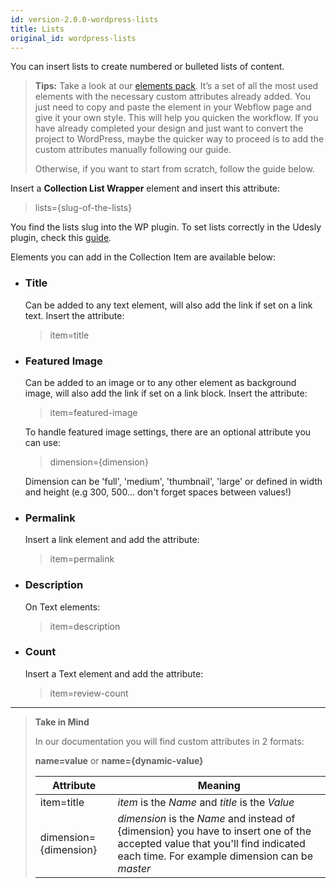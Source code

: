 ```yaml
---
id: version-2.0.0-wordpress-lists
title: Lists
original_id: wordpress-lists
---
```

You can insert lists to create numbered or bulleted lists of content.

> **Tips:**
> Take a look at our [elements pack](https://webflow.com/website/webflow-to-wordpress-elements-pack). It’s a set of all the most used elements with the necessary custom attributes already added. You just need to copy and paste the element in your Webflow page and give it your own style. This will help you quicken the workflow. If you have already completed your design and just want to convert the project to WordPress, maybe the quicker way to proceed is to add the custom attributes manually following our guide.
>
> Otherwise, if you want to start from scratch, follow the guide below.

Insert a **Collection List Wrapper** element and insert this attribute:

> lists={slug-of-the-lists}

You find the lists slug into the WP plugin. To set lists correctly in the Udesly plugin, check this [guide](https://docs.udesly.com/wordpress-plugin-terms-queries).

Elements you can add in the Collection Item are available below:

- ### Title
    Can be added to any text element, will also add the link if set on a link text.
    Insert the attribute:

    > item=title

- ### Featured Image
    Can be added to an image or to any other element as background image, will also add the link if set on a link block.
    Insert the attribute:

    > item=featured-image

    To handle featured image settings, there are an optional attribute you can use:

    > dimension={dimension}

    Dimension can be 'full', 'medium', 'thumbnail', 'large' or defined in width and height (e.g 300, 500... don't forget spaces between values!)

- ### Permalink
    Insert a link element and add the attribute:

    > item=permalink

- ### Description
    On Text elements:

    > item=description

- ### Count
    Insert a Text element and add the attribute:

    > item=review-count


---------
> **Take in Mind**
>
> In our documentation you will find custom attributes in 2 formats:
>
> **name=value** or **name={dynamic-value}**
>
>
> **Attribute**             | **Meaning** | 
> -------------             | --------------- |
> | item=title              | *item* is the *Name* and *title* is the *Value* |
> | dimension={dimension}   | *dimension* is the *Name* and instead of {dimension} you have to insert one of the accepted value that you'll find indicated each time. For example dimension can be *master*|
